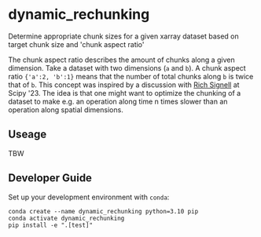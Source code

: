 # dynamic_rechunking

Determine appropriate chunk sizes for a given xarray dataset based on target chunk size and 'chunk aspect ratio'

The chunk aspect ratio describes the amount of chunks along a given dimension. Take a dataset with two dimensions (`a` and `b`). A chunk aspect ratio `{'a':2, 'b':1}` means that the number of total chunks along `b` is twice that of `b`.
This concept was inspired by a discussion with [Rich Signell](https://github.com/rsignell-usgs) at Scipy '23. The idea is that one might want to optimize the chunking of a dataset to make e.g. an operation along time n times slower than an operation along spatial dimensions.

## Useage
TBW

## Developer Guide

Set up your development environment with `conda`:

```
conda create --name dynamic_rechunking python=3.10 pip
conda activate dynamic_rechunking
pip install -e ".[test]"
```